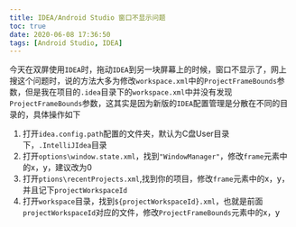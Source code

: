 ```yaml
---
title: IDEA/Android Studio 窗口不显示问题
toc: true
date: 2020-06-08 17:36:50
tags: [Android Studio, IDEA]
---
```

今天在双屏使用`IDEA`时，拖动`IDEA`到另一块屏幕上的时候，窗口不显示了，网上搜这个问题时，说的方法大多为修改`workspace.xml`中的`ProjectFrameBounds`参数，但是我在项目的`.idea`目录下的`workspace.xml`中并没有发现`ProjectFrameBounds`参数，这其实是因为新版的`IDEA`配置管理是分散在不同的目录的，具体操作如下
1. 打开`idea.config.path`配置的文件夹，默认为C盘User目录下，`.IntelliJIdea`目录
2. 打开`options\window.state.xml`，找到`"WindowManager"`，修改`frame`元素中的x，y，建议改为0
3. 打开`ptions\recentProjects.xml`,找到你的项目，修改`frame`元素中的x，y，并且记下`projectWorkspaceId`
4. 打开`workspace`目录，找到`${projectWorkspaceId}.xml`，也就是前面`projectWorkspaceId`对应的文件，修改`ProjectFrameBounds`元素中的x，y